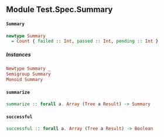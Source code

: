 ## Module Test.Spec.Summary

#### `Summary`

``` purescript
newtype Summary
  = Count { failed :: Int, passed :: Int, pending :: Int }
```

##### Instances
``` purescript
Newtype Summary _
Semigroup Summary
Monoid Summary
```

#### `summarize`

``` purescript
summarize :: forall a. Array (Tree a Result) -> Summary
```

#### `successful`

``` purescript
successful :: forall a. Array (Tree a Result) -> Boolean
```


